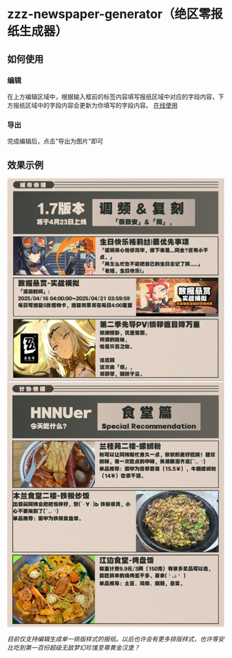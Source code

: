 # zzz-newspaper-generator（绝区零报纸生成器）
## 如何使用
### 编辑
在上方编辑区域中，根据输入框前的标签内容填写报纸区域中对应的字段内容，下方报纸区域中的字段内容会更新为你填写的字段内容。
[在线使用](https://yuwuweichun.github.io/zzz-newspaper-generator/)
### 导出
完成编辑后，点击"导出为图片"即可
## 效果示例
<img src="./src/assets/images/example1.png" width="760" />
<img src="./src/assets/images/example2.jpg" width="760" />



*目前仅支持编辑生成单一排版样式的报纸。以后也许会有更多排版样式，也许等安比吃到第一百份超级无敌梦幻珍馐至尊黄金汉堡？*
